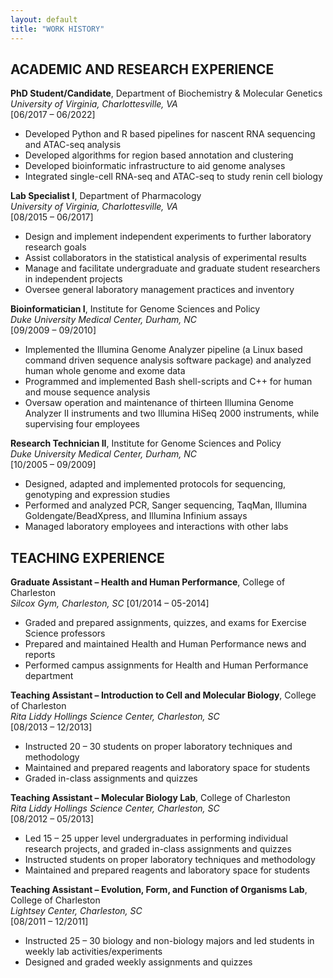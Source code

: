 ```yaml
---
layout: default
title: "WORK HISTORY"
---
```


## ACADEMIC AND RESEARCH EXPERIENCE

**PhD Student/Candidate**, Department of Biochemistry & Molecular Genetics
*University of Virginia, Charlottesville, VA*  
 \[06/2017 – 06/2022\] 
 
 - Developed Python and R based pipelines for nascent RNA sequencing and ATAC-seq analysis
 - Developed algorithms for region based annotation and clustering
 - Developed bioinformatic infrastructure to aid genome analyses
 - Integrated single-cell RNA-seq and ATAC-seq to study renin cell biology

**Lab Specialist I**, Department of Pharmacology  
*University of Virginia, Charlottesville, VA*  
 \[08/2015 – 06/2017\] 

- Design and implement independent experiments to further laboratory research goals
- Assist collaborators in the statistical analysis of experimental results
- Manage and facilitate undergraduate and graduate student researchers in independent projects
- Oversee general laboratory management practices and inventory

**Bioinformatician I**, Institute for Genome Sciences and Policy  
*Duke University Medical Center, Durham, NC*  
\[09/2009 – 09/2010\]

- Implemented the Illumina Genome Analyzer pipeline (a Linux 
based command driven sequence analysis software package) and  analyzed human whole genome and exome data
- Programmed and implemented Bash shell-scripts and C++ for human and mouse sequence analysis
- Oversaw operation and maintenance of thirteen Illumina Genome Analyzer II instruments and two Illumina HiSeq 2000 instruments, while supervising four employees

**Research Technician II**, Institute for Genome Sciences and Policy  
*Duke University Medical Center, Durham, NC*  
\[10/2005 – 09/2009\]

- Designed, adapted and implemented protocols for sequencing, genotyping and expression studies
- Performed and analyzed PCR, Sanger sequencing, TaqMan, Illumina Goldengate/BeadXpress, and Illumina Infinium assays
- Managed laboratory employees and interactions with other labs

## TEACHING EXPERIENCE

**Graduate Assistant – Health and Human Performance**, College of Charleston  
*Silcox Gym, Charleston, SC*
\[01/2014 – 05-2014\]

- Graded and prepared assignments, quizzes, and exams for Exercise Science professors
- Prepared and maintained Health and Human Performance news and reports
- Performed campus assignments for Health and Human Performance department

**Teaching Assistant – Introduction to Cell and Molecular Biology**, College of Charleston  
*Rita Liddy Hollings Science Center, Charleston, SC*  
\[08/2013 – 12/2013\]

- Instructed 20 – 30 students on proper laboratory techniques and methodology
- Maintained and prepared reagents and laboratory space for students
- Graded in-class assignments and quizzes

**Teaching Assistant – Molecular Biology Lab**, College of Charleston  
*Rita Liddy Hollings Science Center, Charleston, SC*  
\[08/2012 – 05/2013\]

- Led 15 – 25 upper level undergraduates in performing individual research projects, and graded in-class assignments and quizzes
- Instructed students on proper laboratory techniques and methodology
- Maintained and prepared reagents and laboratory space for students

**Teaching Assistant – Evolution, Form, and Function of Organisms Lab**, College of Charleston  
*Lightsey Center, Charleston, SC*  
\[08/2011 – 12/2011\]

- Instructed 25 – 30 biology and non-biology majors and led students in weekly lab activities/experiments
- Designed and graded weekly assignments and quizzes
